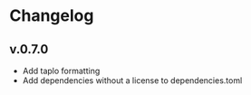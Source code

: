 # Changelog

## v.0.7.0

- Add taplo formatting
- Add dependencies without a license to dependencies.toml

